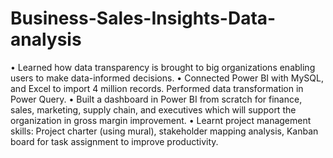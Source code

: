 # Business-Sales-Insights-Data-analysis
• Learned how data transparency is brought to big organizations enabling users to make data-informed  decisions. • Connected Power BI with MySQL, and Excel to import 4 million records. Performed data transformation in  Power Query. • Built a dashboard in Power BI from scratch for finance, sales, marketing, supply chain, and executives which  will support the organization in gross margin improvement. • Learnt project management skills: Project charter (using mural), stakeholder mapping analysis, Kanban board  for task assignment to improve productivity.
